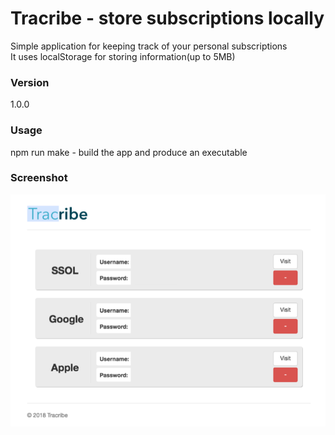 # Tracribe - store subscriptions locally

Simple application for keeping track of your personal subscriptions <br>
It uses localStorage for storing information(up to 5MB)

### Version
1.0.0

### Usage

npm run make - build the app and produce an executable

### Screenshot
![Screenshot](example.png)

